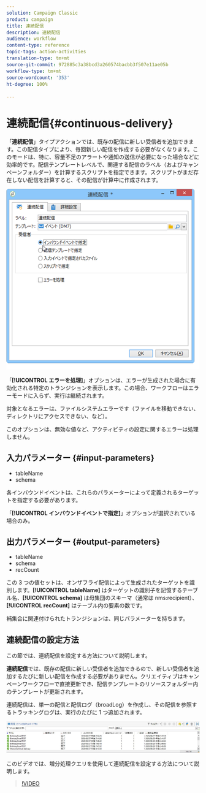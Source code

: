 ```yaml
---
solution: Campaign Classic
product: campaign
title: 連続配信
description: 連続配信
audience: workflow
content-type: reference
topic-tags: action-activities
translation-type: tm+mt
source-git-commit: 972885c3a38bcd3a260574bacbb3f507e11ae05b
workflow-type: tm+mt
source-wordcount: '353'
ht-degree: 100%

---
```



# 連続配信{#continuous-delivery}

「**連続配信**」タイプアクションでは、既存の配信に新しい受信者を追加できます。この配信タイプにより、毎回新しい配信を作成する必要がなくなります。このモードは、特に、容量不足のアラートや通知の送信が必要になった場合などに効率的です。配信テンプレートレベルで、関連する配信のラベル（およびキャンペーンフォルダー）を計算するスクリプトを指定できます。スクリプトがまだ存在しない配信を計算すると、その配信が計算中に作成されます。

![](assets/edit_diffusion_fil.png)

「**[!UICONTROL エラーを処理]**」オプションは、エラーが生成された場合に有効化される特定のトランジションを表示します。この場合、ワークフローはエラーモードに入らず、実行は継続されます。

対象となるエラーは、ファイルシステムエラーです（ファイルを移動できない、ディレクトリにアクセスできない、など）。

このオプションは、無効な値など、アクティビティの設定に関するエラーは処理しません。

## 入力パラメーター {#input-parameters}

* tableName
* schema

各インバウンドイベントは、これらのパラメーターによって定義されるターゲットを指定する必要があります。

「**[!UICONTROL インバウンドイベントで指定]**」オプションが選択されている場合のみ。

## 出力パラメーター {#output-parameters}

* tableName
* schema
* recCount

この 3 つの値セットは、オンザフライ配信によって生成されたターゲットを識別します。**[!UICONTROL tableName]** はターゲットの識別子を記憶するテーブル名、**[!UICONTROL schema]** は母集団のスキーマ（通常は nms:recipient）、**[!UICONTROL recCount]** はテーブル内の要素の数です。

補集合に関連付けられたトランジションは、同じパラメーターを持ちます。

## 連続配信の設定方法

この節では、連続配信を設定する方法について説明します。

**連続配信**&#x200B;では、既存の配信に新しい受信者を追加できるので、新しい受信者を追加するたびに新しい配信を作成する必要がありません。クリエイティブはキャンペーンワークフローで直接更新でき、配信テンプレートのリソースフォルダー内のテンプレートが更新されます。

連続配信は、単一の配信と配信ログ（broadLog）を作成し、その配信を参照するトラッキングログは、実行のたびに 1 つ追加されます。

![連続配信](assets/delivery_continuous.jpg)

このビデオでは、増分処理クエリを使用して連続配信を設定する方法について説明します。

>[!VIDEO](https://video.tv.adobe.com/v/25039?quality=12)
